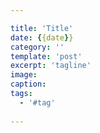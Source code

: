 ```yaml
---

title: 'Title'
date: {{date}}
category: ''
template: 'post'
excerpt: 'tagline'
image: 
caption:
tags:
  - '#tag'
  
---
```

